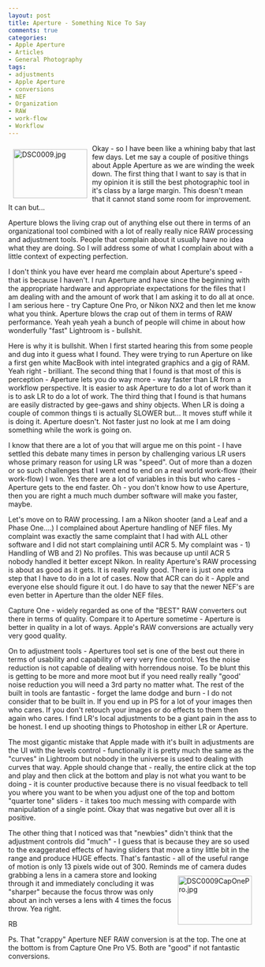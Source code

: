 ```yaml
---
layout: post
title: Aperture - Something Nice To Say
comments: true
categories:
- Apple Aperture
- Articles
- General Photography
tags:
- adjustments
- Apple Aperture
- conversions
- NEF
- Organization
- RAW
- work-flow
- Workflow
---
```

<a rel="lightbox" href="/wp-content/uploads/2010/01/DSC0009.jpg"><img title="DSC0009.jpg" src="/wp-content/uploads/2010/01/.thumbs/.DSC0009.jpg" border="0" alt="DSC0009.jpg" hspace="10" vspace="10" width="150" height="99" align="left" /></a>Okay - so I have been like a whining baby that last few days. Let me say a couple of positive things about Apple Aperture as we are winding the week down. The first thing that I want to say is that in my opinion it is still the best photographic tool in it's class by a large margin. This doesn't mean that it cannot stand some room for improvement. It can but...

Aperture blows the living crap out of anything else out there in terms of an organizational tool combined with a lot of really really nice RAW processing and adjustment tools. People that complain about it usually have no idea what they are doing. So I will address some of what I complain about with a little context of expecting perfection.

I don't think you have ever heard me complain about Aperture's speed - that is because I haven't. I run Aperture and have since the beginning with the appropriate hardware and appropriate expectations for the files that I am dealing with and the amount of work that I am asking it to do all at once. I am serious here - try Capture One Pro, or Nikon NX2 and then let me know what you think. Aperture blows the crap out of them in terms of RAW performance. Yeah yeah yeah a bunch of people will chime in about how wonderfully "fast" Lightroom is - bullshit.

Here is why it is bullshit. When I first started hearing this from some people and dug into it guess what I found. They were trying to run Aperture on like a first gen white MacBook with intel integrated graphics and a gig of RAM. Yeah right - brilliant. The second thing that I found is that most of this is perception - Aperture lets you do way more - way faster than LR from a workflow perspective. It is easier to ask Aperture to do a lot of work than it is to ask LR to do a lot of work. The third thing that I found is that humans are easily distracted by gee-gaws and shiny objects. When LR is doing a couple of common things ti is actually SLOWER but... It moves stuff while it is doing it. Aperture doesn't. Not faster just no look at me I am doing something while the work is going on.

I know that there are a lot of you that will argue me on this point - I have settled this debate many times in person by challenging various LR users whose primary reason for using LR was "speed". Out of more than a dozen or so such challenges that I went end to end on a real world work-flow (their work-flow) I won. Yes there are a lot of variables in this but who cares - Aperture gets to the end faster. Oh - you don't know how to use Aperture, then you are right a much much dumber software will make you faster, maybe.

Let's move on to RAW processing. I am a Nikon shooter (and a Leaf and a Phase One....) I complained about Aperture handling of NEF files. My complaint was exactly the same complaint that I had with ALL other software and I did not start complaining until ACR 5. My complaint was - 1) Handling of WB and 2) No profiles. This was because up until ACR 5 nobody handled it better except Nikon. In reality Aperture's RAW processing is about as good as it gets. It is really really good. There is just one extra step that I have to do in a lot of cases. Now that ACR can do it - Apple and everyone else should figure it out. I do have to say that the newer NEF's are even better in Aperture than the older NEF files.

Capture One - widely regarded as one of the "BEST" RAW converters out there in terms of quality. Compare it to Aperture sometime - Aperture is better in quality in a lot of ways. Apple's RAW conversions are actually very very good quality.

On to adjustment tools - Apertures tool set is one of the best out there in terms of usability and capability of very very fine control. Yes the noise reduction is not capable of dealing with horrendous noise. To be blunt this is getting to be more and more moot but if you need really really "good' noise reduction you will need a 3rd party no matter what. The rest of the built in tools are fantastic - forget the lame dodge and burn - I do not consider that to be built in. If you end up in PS for a lot of your images then who cares. If you don't retouch your images or do effects to them then again who cares. I find LR's local adjustments to be a giant pain in the ass to be honest. I end up shooting things to Photoshop in either LR or Aperture.

The most gigantic mistake that Apple made with it's built in adjustments are the UI with the levels control - functionally it is pretty much the same as the "curves" in Lightroom but nobody in the universe is used to dealing with curves that way. Apple should change that - really, the entire click at the top and play and then click at the bottom and play is not what you want to be doing - it is counter productive because there is no visual feedback to tell you where you want to be when you adjust one of the top and bottom "quarter tone" sliders - it takes too much messing with comparde with manipulation of a single point. Okay that was negative but over all it is positive.

The other thing that I noticed was that "newbies" didn't think that the adjustment controls did "much" - I guess that is because they are so used to the exaggerated effects of having sliders that move a tiny little bit in the range and produce HUGE effects. That's fantastic - all of the useful range of motion is only 13 pixels wide out of 300. Reminds me of camera dudes<a rel="lightbox" href="/wp-content/uploads/2010/01/DSC0009CapOnePro.jpg"><img title="DSC0009CapOnePro.jpg" src="/wp-content/uploads/2010/01/.thumbs/.DSC0009CapOnePro.jpg" border="0" alt="DSC0009CapOnePro.jpg" hspace="10" vspace="10" width="150" height="99" align="right" /></a>grabbing a lens in a camera store and looking through it and immediately concluding it was "sharper" because the focus throw was only about an inch verses a lens with 4 times the focus throw. Yea right.

RB

Ps. That "crappy" Aperture NEF RAW conversion is at the top. The one at the bottom is from Capture One Pro V5. Both are "good" if not fantastic conversions.